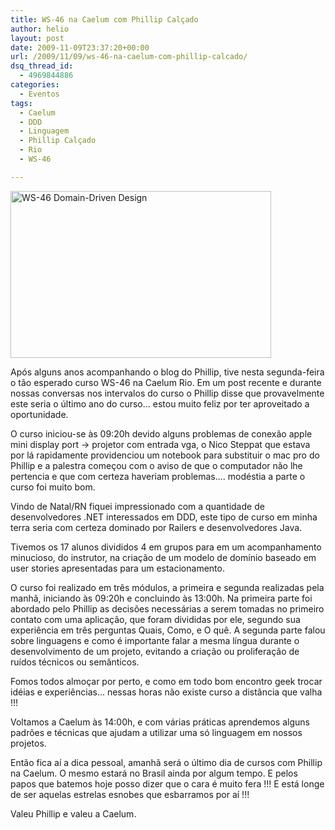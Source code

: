 ```yaml
---
title: WS-46 na Caelum com Phillip Calçado
author: helio
layout: post
date: 2009-11-09T23:37:20+00:00
url: /2009/11/09/ws-46-na-caelum-com-phillip-calcado/
dsq_thread_id:
  - 4969844886
categories:
  - Eventos
tags:
  - Caelum
  - DDD
  - Linguagem
  - Phillip Calçado
  - Rio
  - WS-46

---
```

<img class="aligncenter size-full wp-image-83" src="/uploads/2009/11/dsc00511.jpg" alt="WS-46 Domain-Driven Design" width="417" height="267" srcset="/uploads/2009/11/dsc00511.jpg 417w, /uploads/2009/11/dsc00511-300x192.jpg 300w" sizes="(max-width: 417px) 100vw, 417px" />

Após alguns anos acompanhando o blog do Phillip, tive nesta segunda-feira o tão esperado curso WS-46 na Caelum Rio. Em um post recente e durante nossas conversas nos intervalos do curso o Phillip disse que provavelmente este seria o último ano do curso&#8230; estou muito feliz por ter aproveitado a oportunidade.

O curso iniciou-se às 09:20h devido alguns problemas de conexão apple mini display port -> projetor com entrada vga, o Nico Steppat que estava por lá rapidamente providenciou um notebook para substituir o mac pro do Phillip e a palestra começou com o aviso de que o computador não lhe pertencia e que com certeza haveriam problemas&#8230;. modéstia a parte o curso foi muito bom.

Vindo de Natal/RN fiquei impressionado com a quantidade de desenvolvedores .NET interessados em DDD, este tipo de curso em minha terra seria com certeza dominado por Railers e desenvolvedores Java.

Tivemos os 17 alunos divididos 4 em grupos para em um acompanhamento minucioso, do instrutor, na criação de um modelo de domínio baseado em user stories apresentadas para um estacionamento.

O curso foi realizado em três módulos, a primeira e segunda realizadas pela manhã, iniciando às 09:20h e concluindo às 13:00h. Na primeira parte foi abordado pelo Phillip as decisões necessárias a serem tomadas no primeiro contato com uma aplicação, que foram divididas por ele, segundo sua experiência em três perguntas Quais, Como, e O quê. A segunda parte falou sobre linguagens e como é importante falar a mesma língua durante o desenvolvimento de um projeto, evitando a criação ou proliferação de ruídos técnicos ou semânticos.

Fomos todos almoçar por perto, e como em todo bom encontro geek trocar idéias e experiências&#8230; nessas horas não existe curso a distância que valha !!!

Voltamos a Caelum às 14:00h, e com várias práticas aprendemos alguns padrões e técnicas que ajudam a utilizar uma só linguagem em nossos projetos.

Então fica aí a dica pessoal, amanhã será o último dia de cursos com Phillip na Caelum. O mesmo estará no Brasil ainda por algum tempo. E pelos papos que batemos hoje posso dizer que o cara é muito fera !!! E está longe de ser aquelas estrelas esnobes que esbarramos por aí !!!

Valeu Phillip e valeu a Caelum.